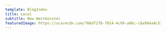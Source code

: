 ```yaml
---
template: BlogIndex
title: Local
subtitle: New Westminster
featuredImage: https://ucarecdn.com/766df1f8-7914-4c99-a86c-c8a994a4c533/-/preview/-/rotate/90/-/enhance/100/
---
```

